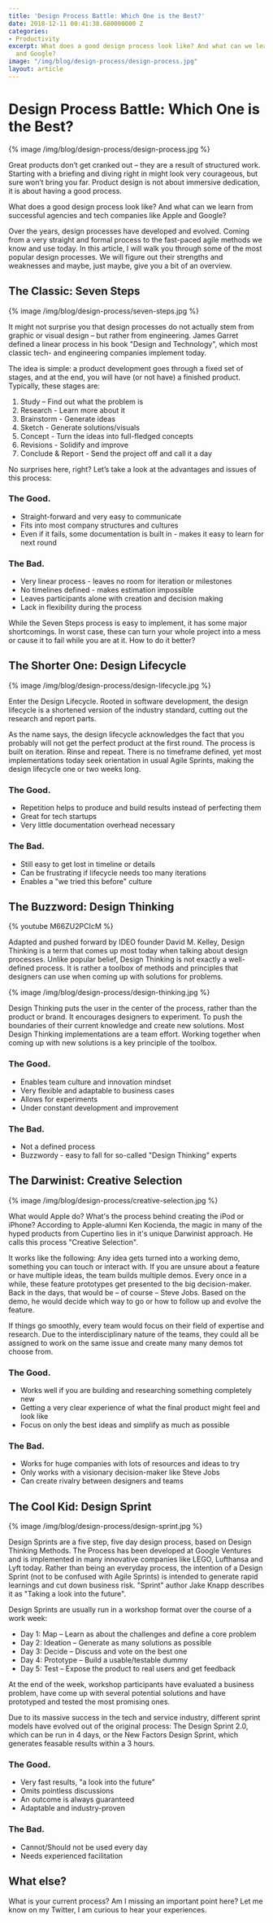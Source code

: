 ```yaml
---
title: 'Design Process Battle: Which One is the Best?'
date: 2018-12-11 00:41:38.680000000 Z
categories:
- Productivity
excerpt: What does a good design process look like? And what can we learn from Apple
  and Google?
image: "/img/blog/design-process/design-process.jpg"
layout: article
---
```


# Design Process Battle: Which One is the Best? 

{% image /img/blog/design-process/design-process.jpg %}

Great products don’t get cranked out – they are a result of structured work. Starting with a briefing and diving right in might look very courageous, but sure won’t bring you far. Product design is not about immersive dedication, it is about having a good process.

What does a good design process look like? And what can we learn from successful agencies and tech companies like Apple and Google? 

Over the years, design processes have developed and evolved. Coming from a very straight and formal process to the fast-paced agile methods we know and use today. In this article, I will walk you through some of the most popular design processes. We will figure out their strengths and weaknesses and maybe, just maybe, give you a bit of an overview.

## The Classic: Seven Steps

{% image /img/blog/design-process/seven-steps.jpg %}

It might not surprise you that design processes do not actually stem from graphic or visual design – but rather from engineering. James Garret defined a linear process in his book "Design and Technology", which most classic tech- and engineering companies implement today. 

The idea is simple: a product development goes through a fixed set of stages, and at the end, you will have (or not have) a finished product. Typically, these stages are:

1. Study – Find out what the problem is
2. Research - Learn more about it
3. Brainstorm - Generate ideas
4. Sketch - Generate solutions/visuals
5. Concept - Turn the ideas into full-fledged concepts
6. Revisions - Solidify and improve
7. Conclude & Report - Send the project off and call it a day

No surprises here, right? Let’s take a look at the advantages and issues of this process:

### The Good.

- Straight-forward and very easy to communicate
- Fits into most company structures and cultures
- Even if it fails, some documentation is built in - makes it easy to learn for next round

### The Bad.

- Very linear process - leaves no room for iteration or milestones
- No timelines defined - makes estimation impossible
- Leaves participants alone with creation and decision making
- Lack in flexibility during the process

While the Seven Steps process is easy to implement, it has some major shortcomings. In worst case, these can turn your whole project into a mess or cause it to fail while you are at it. How to do it better?

## The Shorter One: Design Lifecycle

{% image /img/blog/design-process/design-lifecycle.jpg %}

Enter the Design Lifecycle. Rooted in software development, the design lifecycle is a shortened version of the industry standard, cutting out the research and report parts. 

As the name says, the design lifecycle acknowledges the fact that you probably will not get the perfect product at the first round. The process is built on iteration. Rinse and repeat. There is no timeframe defined, yet most implementations today seek orientation in usual Agile Sprints, making the design lifecycle one or two weeks long. 

### The Good.

- Repetition helps to produce and build results instead of perfecting them
- Great for tech startups
- Very little documentation overhead necessary

### The Bad.

- Still easy to get lost in timeline or details
- Can be frustrating if lifecycle needs too many iterations
- Enables a "we tried this before" culture

## The Buzzword: Design Thinking

{% youtube M66ZU2PCIcM %}

Adapted and pushed forward by IDEO founder David M. Kelley, Design Thinking is a term that comes up most today when talking about design processes. Unlike popular belief, Design Thinking is not exactly a well-defined process. It is rather a toolbox of methods and principles that designers can use when coming up with solutions for problems.

{% image /img/blog/design-process/design-thinking.jpg %}

Design Thinking puts the user in the center of the process, rather than the product or brand. It encourages designers to experiment. To push the boundaries of their current knowledge and create new solutions. Most Design Thinking implementations are a team effort. Working together when coming up with new solutions is a key principle of the toolbox.

### The Good.

- Enables team culture and innovation mindset
- Very flexible and adaptable to business cases
- Allows for experiments
- Under constant development and improvement

### The Bad.

- Not a defined process
- Buzzwordy - easy to fall for so-called "Design Thinking" experts 

## The Darwinist: Creative Selection

{% image /img/blog/design-process/creative-selection.jpg %}

What would Apple do? What's the process behind creating the iPod or iPhone? According to Apple-alumni Ken Kocienda, the magic in many of the hyped products from Cupertino lies in it's unique Darwinist approach. He calls this process "Creative Selection".

It works like the following: Any idea gets turned into a working demo, something you can touch or interact with. If you are unsure about a feature or have multiple ideas, the team builds multiple demos. Every once in a while, these feature prototypes get presented to the big decision-maker. Back in the days, that would be – of course – Steve Jobs. Based on the demo, he would decide which way to go or how to follow up and evolve the feature. 

If things go smoothly, every team would focus on their field of expertise and research. Due to the interdisciplinary nature of the teams, they could all be assigned to work on the same issue and create many many demos tot choose from.

### The Good.

- Works well if you are building and researching something completely new
- Getting a very clear experience of what the final product might feel and look like
- Focus on only the best ideas and simplify as much as possible

### The Bad.

- Works for huge companies with lots of resources and ideas to try
- Only works with a visionary decision-maker like Steve Jobs
- Can create rivalry between designers and teams

## The Cool Kid: Design Sprint

{% image /img/blog/design-process/design-sprint.jpg %}

Design Sprints are a five step, five day design process, based on Design Thinking Methods. The Process has been developed at Google Ventures and is implemented in many innovative companies like LEGO, Lufthansa and Lyft today. Rather than being an everyday process, the intention of a Design Sprint (not to be confused with Agile Sprints) is intended to generate rapid learnings and cut down business risk. "Sprint" author Jake Knapp describes it as "Taking a look into the future".

Design Sprints are usually run in a workshop format over the course of a work week:

- Day 1: Map – Learn as about the challenges and define a core problem
- Day 2: Ideation – Generate as many solutions as possible
- Day 3: Decide – Discuss and vote on the best one
- Day 4: Prototype – Build a usable/testable dummy
- Day 5: Test – Expose the product to real users and get feedback

At the end of the week, workshop participants have evaluated a business problem, have come up with several potential solutions and have prototyped and tested the most promising ones. 

Due to its massive success in the tech and service industry, different sprint models have evolved out of the original process: The Design Sprint 2.0, which can be run in 4 days, or the New Factors Design Sprint, which generates feasable results within a 3 hours.

### The Good.

- Very fast results, "a look into the future"
- Omits pointless discussions
- An outcome is always guaranteed
- Adaptable and industry-proven

### The Bad.

- Cannot/Should not be used every day
- Needs experienced facilitation

## What else?

What is your current process? Am I missing an important point here? Let me know on my Twitter, I am curious to hear your experiences.
